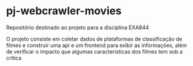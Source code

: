 # pj-webcrawler-movies
Repositório destinado ao projeto para a disciplina EXA844

O projeto consiste em coletar dados de plataformas de classificação de filmes e construir uma api e um frontend para exibir as informações, além de verificar o impacto que algumas caracteristicas dos filmes tem sob a crítica

